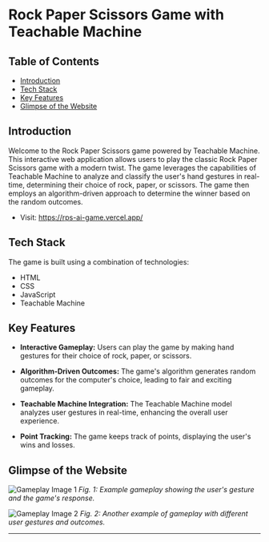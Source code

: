 # Rock Paper Scissors Game with Teachable Machine

## Table of Contents

- [Introduction](#introduction)
- [Tech Stack](#tech-stack)
- [Key Features](#key-features)
- [Glimpse of the Website](#glimpse-of-the-website)

## Introduction

Welcome to the Rock Paper Scissors game powered by Teachable Machine. This interactive web application allows users to play the classic Rock Paper Scissors game with a modern twist. The game leverages the capabilities of Teachable Machine to analyze and classify the user's hand gestures in real-time, determining their choice of rock, paper, or scissors. The game then employs an algorithm-driven approach to determine the winner based on the random outcomes.

- Visit: https://rps-ai-game.vercel.app/

## Tech Stack

The game is built using a combination of technologies:

- HTML
- CSS
- JavaScript
- Teachable Machine

## Key Features

- **Interactive Gameplay:** Users can play the game by making hand gestures for their choice of rock, paper, or scissors.

- **Algorithm-Driven Outcomes:** The game's algorithm generates random outcomes for the computer's choice, leading to fair and exciting gameplay.

- **Teachable Machine Integration:** The Teachable Machine model analyzes user gestures in real-time, enhancing the overall user experience.

- **Point Tracking:** The game keeps track of points, displaying the user's wins and losses.

## Glimpse of the Website

![Gameplay Image 1](/images/gameplay_1.png)
*Fig. 1: Example gameplay showing the user's gesture and the game's response.*

![Gameplay Image 2](/images/gameplay_2.png)
*Fig. 2: Another example of gameplay with different user gestures and outcomes.*

---
